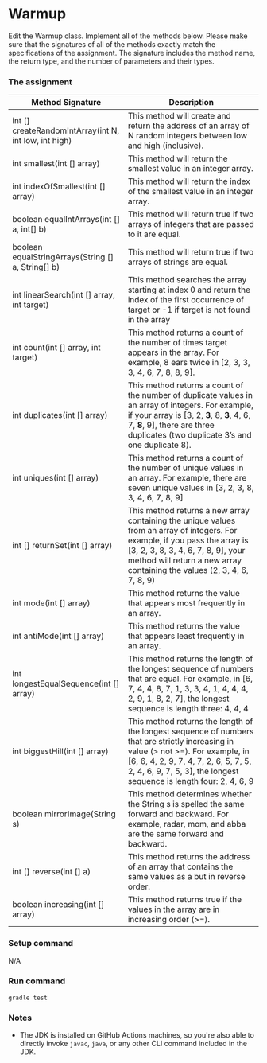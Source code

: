 # Warmup
Edit the Warmup class.  Implement all of the methods below.  Please make sure that the signatures of all of the methods exactly match the specifications of the assignment.  The signature includes the method name, the return type, and the number of parameters and their types.

### The assignment
Method Signature 	  | Description
|----------------------------------------------------------|---|
int [] createRandomIntArray(int N, int low, int high) |	This method will create and return the address of an array of N random integers between low and high (inclusive).
int smallest(int [] array) |	This method will return the smallest value in an integer array.
int indexOfSmallest(int [] array) |	This method will return the index of the smallest value in an integer array.
boolean equalIntArrays(int [] a, int[] b) |	This method will return true if two arrays of integers that are passed to it are equal.
boolean equalStringArrays(String [] a, String[] b) |	This method will return true if two arrays of strings are equal.
int linearSearch(int [] array, int target) |	This method searches the array starting at index 0 and return the index of the first occurrence of target or -1 if target is not found in the array
int count(int [] array, int target) |	This method returns a count of the number of times target appears in the array. For example, 8 ears twice in [2, 3, 3, 3, 4, 6, 7, 8, 8, 9].   
int duplicates(int [] array) |	This method returns a count of the number of duplicate values in an array of integers.  For example, if your array is [3, 2, **3**, 8, **3**, 4, 6, 7, **8**, 9], there are three duplicates (two duplicate 3’s and one duplicate 8).
int uniques(int [] array) |	This method returns a count of the number of unique values in an array.  For example, there are seven unique values in [3, 2, 3, 8, 3, 4, 6, 7, 8, 9]
int [] returnSet(int [] array) |	This method returns a new array containing the unique values from an array of integers.  For example, if you pass the array is [3, 2, 3, 8, 3, 4, 6, 7, 8, 9], your method will return a new array containing the values (2, 3, 4, 6, 7, 8, 9) | but the order does not matter.
int mode(int [] array) |	This method returns the value that appears most frequently in an array.
int antiMode(int [] array) |	This method returns the value that appears least frequently in an array.
int longestEqualSequence(int [] array) |	This method returns the length of the longest sequence of numbers that are equal.  For example, in [6, 7, 4, 4, 8, 7, 1, 3, 3, 4, 1, 4, 4, 4, 2, 9, 1, 8, 2, 7], the longest sequence is length three: 4, 4, 4 
int biggestHill(int [] array) |	This method returns the length of the longest sequence of numbers that are strictly increasing in value (> not >=).  For example, in [6, 6, 4, 2, 9, 7, 4, 7, 2, 6, 5, 7, 5, 2, 4, 6, 9, 7, 5, 3], the longest sequence is length four: 2, 4, 6, 9
boolean mirrorImage(String s) |	This method determines whether the String s is spelled the same forward and backward.  For example, radar, mom, and abba are the same forward and backward.
int [] reverse(int [] a) |	This method returns the address of an array that contains the same values as a but in reverse order.
boolean increasing(int [] array) |	This method returns true if the values in the array are in increasing order (>=).
 
### Setup command
N/A

### Run command
`gradle test`

### Notes
- The JDK is installed on GitHub Actions machines, so you're also able to directly invoke `javac`, `java`, or any other CLI command included in the JDK. 


